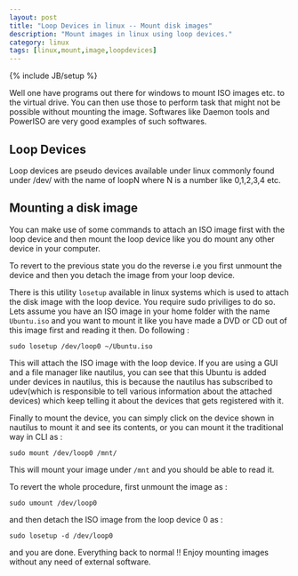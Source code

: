```yaml
---
layout: post
title: "Loop Devices in linux -- Mount disk images"
description: "Mount images in linux using loop devices."
category: linux
tags: [linux,mount,image,loopdevices]
---
```

{% include JB/setup %}

Well one have programs out there for windows to mount ISO images
etc. to the virtual drive. You can then use those to perform task that
might not be possible without mounting the image. Softwares like
Daemon tools and PowerISO are very good examples of such softwares. 

## Loop Devices
Loop devices are pseudo devices available under linux commonly found
under /dev/ with the name of loopN where N is a number like 0,1,2,3,4
etc.

## Mounting a disk image

You can make use of some commands to attach an ISO image first with
the loop device and then mount the loop device like you do mount any
other device in your computer. 

To revert to the previous state you do the reverse i.e you first
unmount the device and then you detach the image from your loop
device. 

There is this utility `losetup` available in linux systems which is
used to attach the disk image with the loop device. You require sudo
priviliges to do so. Lets assume you have an ISO image in your home
folder with the name `Ubuntu.iso` and you want to mount it like you
have made a DVD or CD out of this image first and reading it then. Do
following :

`sudo losetup /dev/loop0 ~/Ubuntu.iso`

This will attach the ISO image with the loop device. If you are using
a GUI and a file manager like nautilus, you can see that this Ubuntu
is added under devices in nautilus, this is because the nautilus has
subscribed to udev(which is responsible to tell various information
about the attached devices) which keep telling it about the devices
that gets registered with it. 

Finally to mount the device, you can simply click on the device shown
in nautilus to mount it and see its contents, or you can mount it the
traditional way in CLI as :

`sudo mount /dev/loop0 /mnt/`

This will mount your image under `/mnt` and you should be able to read
it.

To revert the whole procedure, first unmount the image as :

`sudo umount /dev/loop0`

and then detach the ISO image from the loop device 0 as :

`sudo losetup -d /dev/loop0`

and you are done. Everything back to normal !! Enjoy mounting images
without any need of external software.